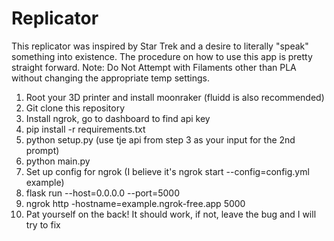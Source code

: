 # Replicator
This replicator was inspired by Star Trek and a desire to literally "speak" something into existence. The procedure on how to use this app is pretty straight forward. Note: Do Not Attempt with Filaments other than PLA without changing the appropriate temp settings.
1. Root your 3D printer and install moonraker (fluidd is also recommended)
2. Git clone this repository
3. Install ngrok, go to dashboard to find api key
4. pip install -r requirements.txt
5. python setup.py (use tje api from step 3 as your input for the 2nd prompt)
6. python main.py
7. Set up config for ngrok (I believe it's ngrok start --config=config.yml example)
8. flask run --host=0.0.0.0 --port=5000
9. ngrok http -hostname=example.ngrok-free.app 5000
10. Pat yourself on the back! It should work, if not, leave the bug and I will try to fix

